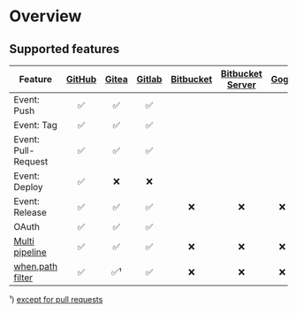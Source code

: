 # Overview

## Supported features

| Feature | [GitHub](github/) | [Gitea](gitea/) | [Gitlab](gitlab/) | [Bitbucket](bitbucket/) | [Bitbucket Server](bitbucket_server/) | [Gogs](gogs/) | [Coding](coding/) |
| --- | :---: | :---: | :---: | :---: | :---: | :---: | :---: |
| Event: Push | :white_check_mark: | :white_check_mark: | :white_check_mark: |
| Event: Tag | :white_check_mark: | :white_check_mark: | :white_check_mark: |
| Event: Pull-Request | :white_check_mark: | :white_check_mark: | :white_check_mark: |
| Event: Deploy | :white_check_mark: | :x: | :x: |
| Event: Release | :white_check_mark: | :white_check_mark: | :white_check_mark: | :x: | :x: | :x: 
| OAuth | :white_check_mark: | :white_check_mark: | :white_check_mark: |
| [Multi pipeline](/docs/usage/multi-pipeline) | :white_check_mark: | :white_check_mark: | :white_check_mark: | :x: | :x: | :x: | :x: |
| [when.path filter](/docs/usage/pipeline-syntax#path) | :white_check_mark: | :white_check_mark:¹ | :white_check_mark: | :x: | :x: | :x: | :x: |

¹) [except for pull requests](https://github.com/woodpecker-ci/woodpecker/issues/754)
